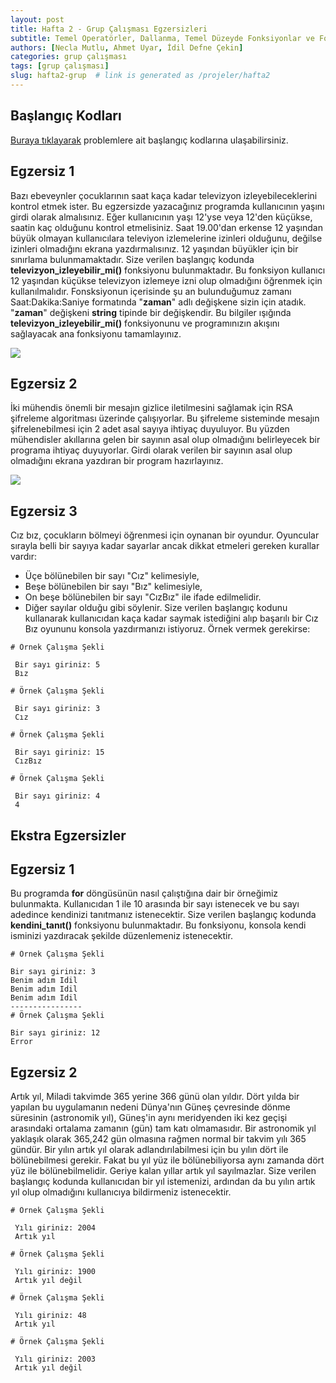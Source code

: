 ```yaml
---
layout: post
title: Hafta 2 - Grup Çalışması Egzersizleri
subtitle: Temel Operatörler, Dallanma, Temel Düzeyde Fonksiyonlar ve For Döngülerine Giriş 
authors: [Necla Mutlu, Ahmet Uyar, İdil Defne Çekin]
categories: grup çalışması
tags: [grup çalışması]
slug: hafta2-grup  # link is generated as /projeler/hafta2
---
```

## Başlangıç Kodları
[Buraya tıklayarak](https://drive.google.com/file/d/14Z3WmVhrQKE86qqjr5u3AVXQn3zWEnCG/view?usp=sharing) problemlere ait başlangıç kodlarına ulaşabilirsiniz.

## Egzersiz 1

Bazı ebeveynler çocuklarının saat kaça kadar televizyon izleyebileceklerini kontrol etmek ister. Bu egzersizde yazacağınız programda kullanıcının yaşını girdi olarak almalısınız. Eğer kullanıcının yaşı 12'yse veya 12'den küçükse, saatin kaç olduğunu kontrol etmelisiniz. Saat 19.00'dan erkense 12 yaşından büyük olmayan kullanıcılara televiyon izlemelerine izinleri olduğunu, değilse izinleri olmadığını ekrana yazdırmalısınız. 12 yaşından büyükler için bir sınırlama bulunmamaktadır.
Size verilen başlangıç kodunda **televizyon_izleyebilir_mi()** fonksiyonu bulunmaktadır. Bu fonksiyon kullanıcı 12 yaşından küçükse televizyon izlemeye izni olup olmadığını öğrenmek için kullanılmalıdır. Fonsksiyonun içerisinde şu an bulunduğumuz zamanı Saat:Dakika:Saniye formatında "**zaman**" adlı değişkene sizin için atadık. "**zaman**" değişkeni **string** tipinde bir değişkendir. Bu bilgiler ışığında **televizyon_izleyebilir_mi()** fonksiyonunu ve programınızın akışını sağlayacak ana fonksiyonu tamamlayınız.

![](https://burst.shopifycdn.com/photos/man-holding-clock-forward.jpg?width=700&format=pjpg&exif=0&iptc=0)

## Egzersiz 2

İki mühendis önemli bir mesajın gizlice iletilmesini sağlamak için RSA şifreleme algoritması üzerinde çalışıyorlar. Bu şifreleme sisteminde mesajın şifrelenebilmesi için 2 adet asal sayıya ihtiyaç duyuluyor. Bu yüzden mühendisler akıllarına gelen bir sayının asal olup olmadığını belirleyecek bir programa ihtiyaç duyuyorlar. Girdi olarak verilen bir sayının asal olup olmadığını ekrana yazdıran bir program hazırlayınız. 

![](https://images.pexels.com/photos/1314543/pexels-photo-1314543.jpeg?auto=compress&cs=tinysrgb&dpr=2&h=650&w=940)

## Egzersiz 3

Cız bız, çocukların bölmeyi öğrenmesi için oynanan bir oyundur. Oyuncular sırayla belli bir sayıya kadar sayarlar ancak dikkat etmeleri gereken kurallar vardır:
- Üçe bölünebilen bir sayı "Cız" kelimesiyle, 
- Beşe bölünebilen bir sayı "Bız" kelimesiyle,
- On beşe bölünebilen bir sayı "CızBız" ile ifade edilmelidir.
- Diğer sayılar olduğu gibi söylenir.
Size verilen başlangıç kodunu kullanarak kullanıcıdan kaça kadar saymak istediğini alıp başarılı bir Cız Bız oyununu konsola yazdırmanızı istiyoruz. Örnek vermek gerekirse:
```
# Örnek Çalışma Şekli

 Bir sayı giriniz: 5
 Bız

# Örnek Çalışma Şekli

 Bir sayı giriniz: 3
 Cız

# Örnek Çalışma Şekli

 Bir sayı giriniz: 15
 CızBız

# Örnek Çalışma Şekli

 Bir sayı giriniz: 4
 4
```

## Ekstra Egzersizler

## Egzersiz 1 

Bu programda **for** döngüsünün nasıl çalıştığına dair bir örneğimiz bulunmakta. Kullanıcıdan 1 ile 10 arasında bir sayı istenecek ve bu sayı adedince kendinizi tanıtmanız istenecektir.
Size verilen başlangıç kodunda **kendini_tanıt()** fonksiyonu bulunmaktadır. Bu fonksiyonu, konsola kendi isminizi yazdıracak şekilde düzenlemeniz istenecektir. 

```
# Örnek Çalışma Şekli

Bir sayı giriniz: 3
Benim adım Idil
Benim adım Idil
Benim adım Idil
----------------
# Örnek Çalışma Şekli

Bir sayı giriniz: 12
Error
```


## Egzersiz 2 

Artık yıl, Miladi takvimde 365 yerine 366 günü olan yıldır. Dört yılda bir yapılan bu uygulamanın nedeni Dünya'nın Güneş çevresinde dönme süresinin (astronomik yıl), Güneş'in aynı meridyenden iki kez geçişi arasındaki ortalama zamanın (gün) tam katı olmamasıdır. Bir astronomik yıl yaklaşık olarak 365,242 gün olmasına rağmen normal bir takvim yılı 365 gündür.
Bir yılın artık yıl olarak adlandırılabilmesi için bu yılın dört ile bölünebilmesi gerekir. Fakat bu yıl yüz ile bölünebiliyorsa aynı zamanda dört yüz ile bölünebilmelidir. Geriye kalan yıllar artık yıl sayılmazlar. 
Size verilen başlangıç kodunda kullanıcıdan bir yıl istemenizi, ardından da bu yılın artık yıl olup olmadığını kullanıcıya bildirmeniz istenecektir. 

```
# Örnek Çalışma Şekli

 Yılı giriniz: 2004
 Artık yıl

# Örnek Çalışma Şekli

 Yılı giriniz: 1900
 Artık yıl değil

# Örnek Çalışma Şekli

 Yılı giriniz: 48
 Artık yıl

# Örnek Çalışma Şekli

 Yılı giriniz: 2003
 Artık yıl değil

```
